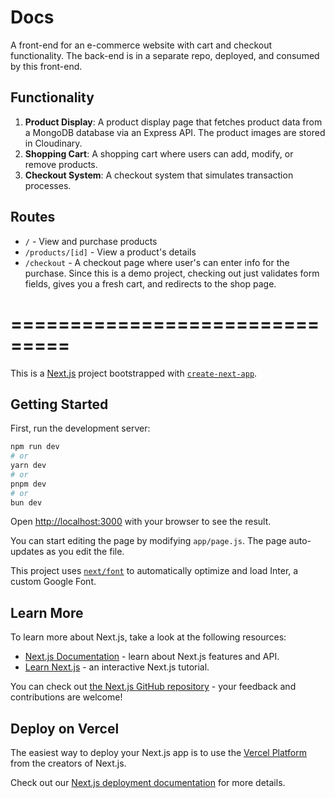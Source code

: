 # Docs
A front-end for an e-commerce website with cart and checkout functionality. The back-end is in a separate repo, deployed, and consumed by this front-end.

## Functionality
1. **Product Display**: A product display page that fetches product data from a MongoDB database via an Express API. The product images are stored in Cloudinary.
2. **Shopping Cart**: A shopping cart where users can add, modify, or remove products.
3. **Checkout System**: A checkout system that simulates transaction processes.

## Routes
 - ```/``` - View and purchase products
 - ```/products/[id]``` - View a product's details
 - ```/checkout``` - A checkout page where user's can enter info for the purchase. Since this is a demo project, checking out just validates form fields, gives you a fresh cart, and redirects to the shop page.


===============================
===============================

This is a [Next.js](https://nextjs.org/) project bootstrapped with [`create-next-app`](https://github.com/vercel/next.js/tree/canary/packages/create-next-app).

## Getting Started

First, run the development server:

```bash
npm run dev
# or
yarn dev
# or
pnpm dev
# or
bun dev
```

Open [http://localhost:3000](http://localhost:3000) with your browser to see the result.

You can start editing the page by modifying `app/page.js`. The page auto-updates as you edit the file.

This project uses [`next/font`](https://nextjs.org/docs/basic-features/font-optimization) to automatically optimize and load Inter, a custom Google Font.

## Learn More

To learn more about Next.js, take a look at the following resources:

- [Next.js Documentation](https://nextjs.org/docs) - learn about Next.js features and API.
- [Learn Next.js](https://nextjs.org/learn) - an interactive Next.js tutorial.

You can check out [the Next.js GitHub repository](https://github.com/vercel/next.js/) - your feedback and contributions are welcome!

## Deploy on Vercel

The easiest way to deploy your Next.js app is to use the [Vercel Platform](https://vercel.com/new?utm_medium=default-template&filter=next.js&utm_source=create-next-app&utm_campaign=create-next-app-readme) from the creators of Next.js.

Check out our [Next.js deployment documentation](https://nextjs.org/docs/deployment) for more details.
